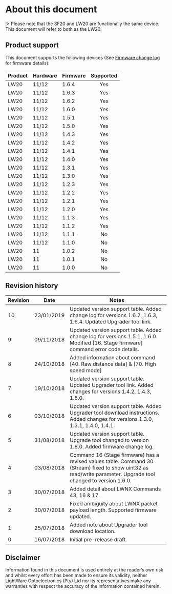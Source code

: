 <!-- ![alt text](images/company_logo_big.png "LightWare logo") -->

# About this document

!> Please note that the SF20 and LW20 are functionally the same device. This document will refer to both as the LW20.

## Product support
This document supports the following devices (See [Firmware change log](change_log) for firmware details):

|Product|Hardware|Firmware|Supported|
|----|--------|--------|:-------:|
|LW20|11/12   |1.6.4   |Yes      |
|LW20|11/12   |1.6.3   |Yes      |
|LW20|11/12   |1.6.2   |Yes      |
|LW20|11/12   |1.6.0   |Yes      |
|LW20|11/12   |1.5.1   |Yes      |
|LW20|11/12   |1.5.0   |Yes      |
|LW20|11/12   |1.4.3   |Yes      |
|LW20|11/12   |1.4.2   |Yes      |
|LW20|11/12   |1.4.1   |Yes      |
|LW20|11/12   |1.4.0   |Yes      |
|LW20|11/12   |1.3.1   |Yes      |
|LW20|11/12   |1.3.0   |Yes      |
|LW20|11/12   |1.2.3   |Yes      |
|LW20|11/12   |1.2.2   |Yes      |
|LW20|11/12   |1.2.1   |Yes      |
|LW20|11/12   |1.2.0   |Yes      |
|LW20|11/12   |1.1.3   |Yes      |
|LW20|11/12   |1.1.2   |Yes      |
|LW20|11/12   |1.1.1   |No       |
|LW20|11/12   |1.1.0   |No       |
|LW20|11      |1.0.2   |No       |
|LW20|11      |1.0.1   |No       |
|LW20|11      |1.0.0   |No       |

## Revision history

|Revision|Date|Notes|
|---|---|---|
|10 | 23/01/2019 | Updated version support table. Added change log for versions 1.6.2, 1.6.3, 1.6.4. Updated Upgrader tool link. |
| 9 | 09/11/2018 | Updated version support table. Added change log for versions 1.5.1, 1.6.0. Modified [16. Stage firmware] command error code details. |
| 8 | 24/10/2018 | Added information about command [40. Raw distance data] & [70. High speed mode] |
| 7 | 19/10/2018 | Updated version support table. Updated Upgrader tool link. Added changes for versions 1.4.2, 1.4.3, 1.5.0. |
| 6 | 03/10/2018 | Updated version support table. Added Upgrader tool download instructions. Added changes for versions 1.3.0, 1.3.1, 1.4.0, 1.4.1. |
| 5 | 31/08/2018 | Updated version support table. Upgrade tool changed to version 1.8.0. Added firmware change log. |
| 4 | 03/08/2018 | Command 16 (Stage firmware) has a revised values table. Command 30 (Stream) fixed to show uint32 as read/write parameter. Upgrade tool changed to version 1.6.0. |
| 3 | 30/07/2018 | Added detail about LWNX Commands 43, 16 & 17. |
| 2 | 30/07/2018 | Fixed ambiguity about LWNX packet payload length. Supported firmware updated. |
| 1 | 25/07/2018 | Added note about Upgrader tool download location. |
| 0 | 16/07/2018 | Initial pre-release draft. |


## Disclaimer

Information found in this document is used entirely at the reader’s own risk and whilst every effort has been made to
ensure its validity, neither LightWare Optoelectronics (Pty) Ltd nor its representatives make any warranties with respect
the accuracy of the information contained herein.